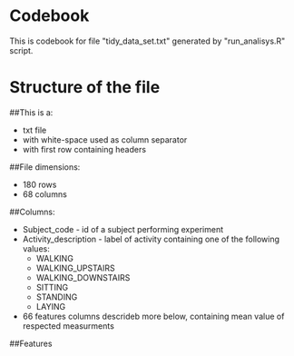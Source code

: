 # Codebook

This is codebook for file "tidy_data_set.txt" generated by "run_analisys.R" script.

# Structure of the file

##This is a:
 - txt file 
 - with white-space used as column separator
 - with first row containing headers
 
##File dimensions:
 - 180 rows
 - 68 columns

##Columns:
 - Subject_code - id of a subject performing experiment
 - Activity_description - label of activity containing one of the following values:
   -  WALKING
   -  WALKING_UPSTAIRS
   -  WALKING_DOWNSTAIRS
   -  SITTING
   -  STANDING
   -  LAYING
 - 66 features columns descrideb more below, containing mean value of respected measurments
 
##Features

